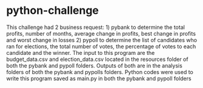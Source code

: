 # python-challenge
This challenge had 2 business request: 1) pybank to determine the total profits, number of months, average change in profits, best change in profits and worst change in losses 2) pypoll to determine the list of candidates who ran for elections, the total number of votes, the percentage of votes to each candidate and the winner.
The input to this program are the budget_data.csv and election_data.csv located in the resources folder of both the pybank and pypoll folders.
Outputs of both are in the analysis folders of both the pybank and pypolls folders.
Python codes were used to write this program saved as main.py in both the pybank and pypoll folders
